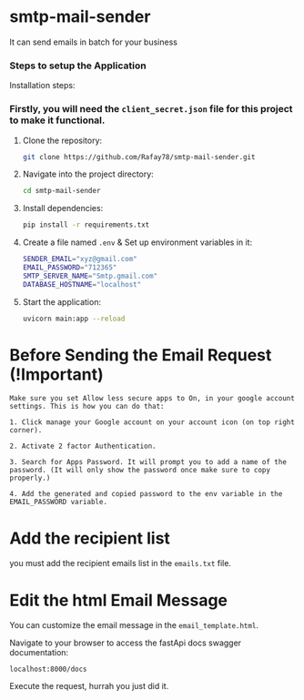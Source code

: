 # smtp-mail-sender

It can send emails in batch for your business

### Steps to setup the Application

Installation steps:

### Firstly, you will need the `client_secret.json` file for this project to make it functional.

1. Clone the repository:

   ```bash
   git clone https://github.com/Rafay78/smtp-mail-sender.git
   ```

2. Navigate into the project directory:

   ```bash
   cd smtp-mail-sender
   ```

3. Install dependencies:

   ```bash
   pip install -r requirements.txt
   ```

4. Create a file named `.env` & Set up environment variables in it:

   ```bash
   SENDER_EMAIL="xyz@gmail.com"
   EMAIL_PASSWORD="712365"
   SMTP_SERVER_NAME="Smtp.gmail.com"
   DATABASE_HOSTNAME="localhost"
   ```

5. Start the application:
   ```bash
   uvicorn main:app --reload
   ```

# Before Sending the Email Request (!Important)

    Make sure you set Allow less secure apps to On, in your google account settings. This is how you can do that:

    1. Click manage your Google account on your account icon (on top right corner).

    2. Activate 2 factor Authentication.

    3. Search for Apps Password. It will prompt you to add a name of the password. (It will only show the password once make sure to copy properly.)

    4. Add the generated and copied password to the env variable in the EMAIL_PASSWORD variable.

# Add the recipient list

you must add the recipient emails list in the `emails.txt` file.

# Edit the html Email Message

You can customize the email message in the `email_template.html`.

Navigate to your browser to access the fastApi docs swagger documentation:

```
localhost:8000/docs
```

Execute the request, hurrah you just did it.
